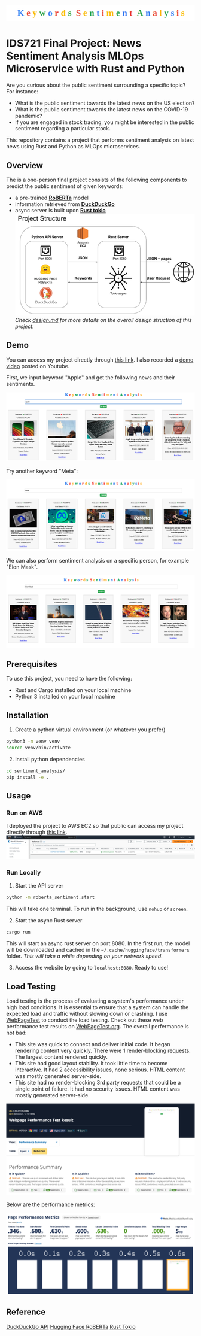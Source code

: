 ![logo](https://github.com/Mushroom-Wang/news-sentiment-analysis/blob/1417c5138afef6d1cc7b5086ab008774a8f35f20/logo)
# IDS721 Final Project: News Sentiment Analysis MLOps Microservice with Rust and Python
Are you curious about the public sentiment surrounding a specific topic? For instance:
- What is the public sentiment towards the latest news on the US election?
- What is the public sentiment towards the latest news on the COVID-19 pandemic?
- If you are engaged in stock trading, you might be interested in the public sentiment regarding a particular stock.

This repository contains a project that performs sentiment analysis on latest news using Rust and Python as MLOps microservices.
## Overview
The is a one-person final project consists of the following components to predict the public sentiment of given keywords:
- a pre-trained [**RoBERTa**](https://huggingface.co/docs/transformers/model_doc/roberta) model 
- information retrieved from [**DuckDuckGo**](https://serpapi.com/duckduckgo-news-results)  
- async server is built upon [**Rust tokio**](https://docs.rs/tokio/latest/tokio/)
![Project Structure](https://github.com/Mushroom-Wang/news-sentiment-analysis/blob/09c4f63f1a750e04e82b980e0579e0f0359cbd1e/images/Project%20Structure)
*Check [design.md](docs/design.md) for more details on the overall design struction of this project.*

## Demo
You can access my project directly through [this link](http://3.90.27.105:8080/). I also recorded a [demo video]() posted on Youtube.

First, we input keyword "Apple" and get the following news and their sentiments.

![Apple](https://github.com/Mushroom-Wang/news-sentiment-analysis/blob/edde10a57ccb9420876e597d44463ca71d26749b/Apple.png)

Try another keyword "Meta":

![Meta](https://github.com/Mushroom-Wang/news-sentiment-analysis/blob/edde10a57ccb9420876e597d44463ca71d26749b/Meta.png)

We can also perform sentiment analysis on a specific person, for example "Elon Mask".

![Elon Mask](https://github.com/Mushroom-Wang/news-sentiment-analysis/blob/edde10a57ccb9420876e597d44463ca71d26749b/Elon%20Mask.png)

## Prerequisites
To use this project, you need to have the following:
- Rust and Cargo installed on your local machine
- Python 3 installed on your local machine

## Installation
1. Create a python virtual environment (or whatever you prefer)
```bash
python3 -m venv venv
source venv/bin/activate
```

2. Install python dependencies
```bash
cd sentiment_analysis/
pip install -e .
```

## Usage
### Run on AWS
I deployed the project to AWS EC2 so that public can access my project directly through [this link](http://3.90.27.105:8080/).
![AWS](https://github.com/Mushroom-Wang/news-sentiment-analysis/blob/edde10a57ccb9420876e597d44463ca71d26749b/AWS.png)

### Run Locally

1. Start the API server

```bash
python -m roberta_sentiment.start  
```

This will take one terminal. To run in the background, use `nohup` or `screen`.

2. Start the async Rust server

```bash
cargo run 
```
This will start an async rust server on port 8080. In the first run, the model will be downloaded and cached in the `~/.cache/huggingface/transformers` folder. *This will take a while depending on your network speed*.

3. Access the website by going to `localhost:8080`. Ready to use!

## Load Testing
Load testing is the process of evaluating a system's performance under high load conditions. It is essential to ensure that a system can handle the expected load and traffic without slowing down or crashing. I use [WebPageTest](https://www.webpagetest.org/) to conduct the load testing. Check out these web performance test results on [WebPageTest.org](https://www.webpagetest.org/result/230430_BiDcY6_67W/). The overall perfermance is not bad:
- This site was quick to connect and deliver initial code. It began rendering content very quickly. There were 1 render-blocking requests. The largest content rendered quickly.
- This site had good layout stability. It took little time to become interactive. It had 2 accessibility issues, none serious. HTML content was mostly generated server-side.
- This site had no render-blocking 3rd party requests that could be a single point of failure. It had no security issues. HTML content was mostly generated server-side.

![Load Testing1](https://github.com/Mushroom-Wang/news-sentiment-analysis/blob/77f22b63c53ce749c4c617c156740e70d139b83d/Load%20Testing1.png)

Below are the performance metrics:

![Load Testing2](https://github.com/Mushroom-Wang/news-sentiment-analysis/blob/77f22b63c53ce749c4c617c156740e70d139b83d/Load%20Testing2.png)

## Reference
[DuckDuckGo API](https://serpapi.com/duckduckgo-news-results)
[Hugging Face RoBERTa](https://huggingface.co/docs/transformers/model_doc/roberta)
[Rust Tokio](https://docs.rs/tokio/latest/tokio/)